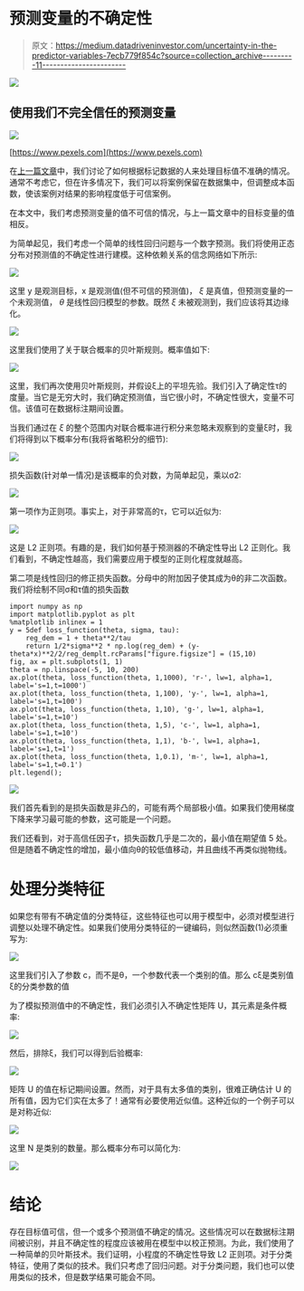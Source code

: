 # 预测变量的不确定性

> 原文：<https://medium.datadriveninvestor.com/uncertainty-in-the-predictor-variables-7ecb779f854c?source=collection_archive---------11----------------------->

[![](img/c9eb9d3a35d16e5d4795d3576f855f08.png)](http://www.track.datadriveninvestor.com/1B9E)

## 使用我们不完全信任的预测变量

![](img/23a2438f57d3a5bee4b3a0e0937e2c78.png)

[https://www.pexels.com](https://www.pexels.com)

在[上一篇文章](https://medium.com/datadriveninvestor/uncertainty-in-machine-learning-predictions-fead32abf717)中，我们讨论了如何根据标记数据的人来处理目标值不准确的情况。通常不考虑它，但在许多情况下，我们可以将案例保留在数据集中，但调整成本函数，使该案例对结果的影响程度低于可信案例。

在本文中，我们考虑预测变量的值不可信的情况，与上一篇文章中的目标变量的值相反。

为简单起见，我们考虑一个简单的线性回归问题与一个数字预测。我们将使用正态分布对预测值的不确定性进行建模。这种依赖关系的信念网络如下所示:

![](img/3b8d90d1f928bf763568e78aeaad36c9.png)

这里 y 是观测目标，x 是观测值(但不可信的预测值)， *ξ* 是真值，但预测变量的一个未观测值， *θ* 是线性回归模型的参数。既然 *ξ* 未被观测到，我们应该将其边缘化。

![](img/97e350f8a9621efe6d40ceffd80834d7.png)

这里我们使用了关于联合概率的贝叶斯规则。概率值如下:

![](img/6db34d31252f7eed49dcbbb8dc58f2bf.png)

这里，我们再次使用贝叶斯规则，并假设ξ上的平坦先验。我们引入了确定性τ的度量。当它是无穷大时，我们确定预测值，当它很小时，不确定性很大，变量不可信。该值可在数据标注期间设置。

当我们通过在 *ξ* 的整个范围内对联合概率进行积分来忽略未观察到的变量ξ时，我们将得到以下概率分布(我将省略积分的细节):

![](img/bf3e880a95437a6f0a21d1bd839cb103.png)

损失函数(针对单一情况)是该概率的负对数，为简单起见，乘以σ2:

![](img/b70510c4a58c454ab6fed38856856e53.png)

第一项作为正则项。事实上，对于非常高的τ，它可以近似为:

![](img/96e6647a930909d5a9b327dc944ab533.png)

这是 L2 正则项。有趣的是，我们如何基于预测器的不确定性导出 L2 正则化。我们看到，不确定性越高，我们需要应用于模型的正则化程度就越高。

第二项是线性回归的修正损失函数。分母中的附加因子使其成为θ的非二次函数。我们将绘制不同σ和τ值的损失函数

```
import numpy as np
import matplotlib.pyplot as plt
%matplotlib inlinex = 1
y = 5def loss_function(theta, sigma, tau):
    reg_dem = 1 + theta**2/tau
    return 1/2*sigma**2 * np.log(reg_dem) + (y-theta*x)**2/2/reg_demplt.rcParams["figure.figsize"] = (15,10)
fig, ax = plt.subplots(1, 1)
theta = np.linspace(-5, 10, 200)
ax.plot(theta, loss_function(theta, 1,1000), 'r-', lw=1, alpha=1, label='s=1,t=1000')
ax.plot(theta, loss_function(theta, 1,100), 'y-', lw=1, alpha=1, label='s=1,t=100')
ax.plot(theta, loss_function(theta, 1,10), 'g-', lw=1, alpha=1, label='s=1,t=10')
ax.plot(theta, loss_function(theta, 1,5), 'c-', lw=1, alpha=1, label='s=1,t=10')
ax.plot(theta, loss_function(theta, 1,1), 'b-', lw=1, alpha=1, label='s=1,t=1')
ax.plot(theta, loss_function(theta, 1,0.1), 'm-', lw=1, alpha=1, label='s=1,t=0.1')
plt.legend();
```

![](img/e82fd0d2869967c44e28e855c1340d3b.png)

我们首先看到的是损失函数是非凸的，可能有两个局部极小值。如果我们使用梯度下降来学习最可能的参数，这可能是一个问题。

我们还看到，对于高信任因子τ，损失函数几乎是二次的，最小值在期望值 5 处。但是随着不确定性的增加，最小值向θ的较低值移动，并且曲线不再类似抛物线。

# 处理分类特征

如果您有带有不确定值的分类特征，这些特征也可以用于模型中，必须对模型进行调整以处理不确定性。如果我们使用分类特征的一键编码，则似然函数(1)必须重写为:

![](img/9d318b0f526394cfcc8895cbbd09c770.png)

这里我们引入了参数 c，而不是θ，一个参数代表一个类别的值。那么 cξ是类别值ξ的分类参数的值

为了模拟预测值中的不确定性，我们必须引入不确定性矩阵 U，其元素是条件概率:

![](img/f89cea45ac5c31014512be672b9d4b22.png)

然后，排除ξ，我们可以得到后验概率:

![](img/fbf256e442cc796ef7249f840d0dad04.png)

矩阵 U 的值在标记期间设置。然而，对于具有太多值的类别，很难正确估计 U 的所有值，因为它们实在太多了！通常有必要使用近似值。这种近似的一个例子可以是对称近似:

![](img/6c8a8cc0d828964c9178ddaf45506dd4.png)

这里 N 是类别的数量。那么概率分布可以简化为:

![](img/620bed5a33858c990d6703f36a03f509.png)

# 结论

存在目标值可信，但一个或多个预测值不确定的情况。这些情况可以在数据标注期间被识别，并且不确定性的程度应该被用在模型中以校正预测。为此，我们使用了一种简单的贝叶斯技术。我们证明，小程度的不确定性导致 L2 正则项。对于分类特征，使用了类似的技术。我们只考虑了回归问题。对于分类问题，我们也可以使用类似的技术，但是数学结果可能会不同。